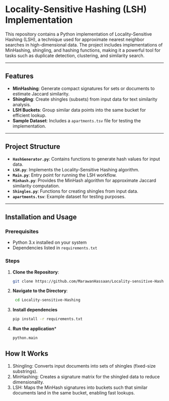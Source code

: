 # Locality-Sensitive Hashing (LSH) Implementation

This repository contains a Python implementation of Locality-Sensitive Hashing (LSH), a technique used for approximate nearest neighbor searches in high-dimensional data. The project includes implementations of MinHashing, shingling, and hashing functions, making it a powerful tool for tasks such as duplicate detection, clustering, and similarity search.

---

## Features

- **MinHashing**: Generate compact signatures for sets or documents to estimate Jaccard similarity.
- **Shingling**: Create shingles (subsets) from input data for text similarity analysis.
- **LSH Buckets**: Group similar data points into the same bucket for efficient lookup.
- **Sample Dataset**: Includes a `apartments.tsv` file for testing the implementation.

---

## Project Structure

- **`HashGenerator.py`**: Contains functions to generate hash values for input data.
- **`LSH.py`**: Implements the Locality-Sensitive Hashing algorithm.
- **`Main.py`**: Entry point for running the LSH workflow.
- **`Minhash.py`**: Provides the MinHash algorithm for approximate Jaccard similarity computation.
- **`Shingles.py`**: Functions for creating shingles from input data.
- **`apartments.tsv`**: Example dataset for testing purposes.

---

## Installation and Usage

### Prerequisites
- Python 3.x installed on your system
- Dependencies listed in `requirements.txt`

### Steps
1. **Clone the Repository**:
   ```bash
   git clone https://github.com/MarawanHassaan/Locality-sensitive-Hashing.git
2. **Navigate to the Directory**:
   ```bash
    cd Locality-sensitive-Hashing
3. **Install dependencies**
   ```bash
   pip install -r requirements.txt
4. **Run the application***
   ```bash
   python.main
## How It Works
1. Shingling: Converts input documents into sets of shingles (fixed-size substrings).
2. MinHashing: Creates a signature matrix for the shingled data to reduce dimensionality.
3. LSH: Maps the MinHash signatures into buckets such that similar documents land in the same bucket, enabling fast lookups.

